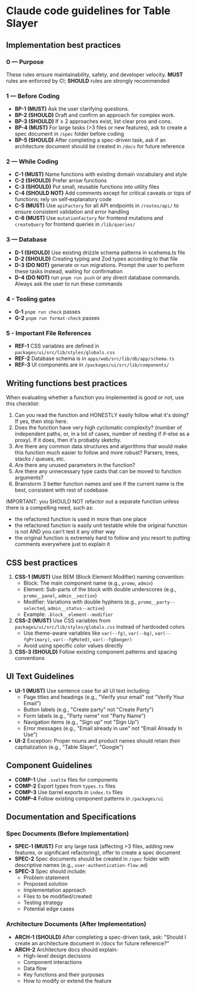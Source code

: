 # Claude code guidelines for Table Slayer

## Implementation best practices

### 0 — Purpose

These rules ensure maintainability, safety, and developer velocity.
**MUST** rules are enforced by CI; **SHOULD** rules are strongly recommended

### 1 — Before Coding

- **BP-1 (MUST)** Ask the user clarifying questions.
- **BP-2 (SHOULD)** Draft and confirm an approach for complex work.
- **BP-3 (SHOULD)** If ≥ 2 approaches exist, list clear pros and cons.
- **BP-4 (MUST)** For large tasks (>3 files or new features), ask to create a spec document in `/spec` folder before coding
- **BP-5 (SHOULD)** After completing a spec-driven task, ask if an architecture document should be created in `/docs` for future reference

### 2 — While Coding

- **C-1 (MUST)** Name functions with existing domain vocabulary and style
- **C-2 (SHOULD)** Prefer arrow functions
- **C-3 (SHOULD)** Put small, reusable functions into utility files
- **C-4 (SHOULD NOT)** Add comments except for critical caveats or tops of functions; rely on self‑explanatory code
- **C-5 (MUST)** Use `apiFactory` for all API endpoints in `/routes/api/` to ensure consistent validation and error handling
- **C-6 (MUST)** Use `mutationFactory` for frontend mutations and `createQuery` for frontend queries in `/lib/queries/`

### 3 — Database

- **D-1 (SHOULD)** Use existing drizzle schema patterns in scehema.ts file
- **D-2 (SHOULD)** Creating typing and Zod types according to that file
- **D-3 (DO NOT)** generate or run migrations. Prompt the user to perform these tasks instead, waiting for confirmation
- **D-4 (DO NOT)** run `pnpm run push` or any direct database commands. Always ask the user to run these commands

### 4 - Tooling gates

- **G-1** `pnpm run check` passes
- **G-2** `pnpm run format-check` passes

### 5 - Important File References

- **REF-1** CSS variables are defined in `packages/ui/src/lib/styles/globals.css`
- **REF-2** Database schema is in `apps/web/src/lib/db/app/schema.ts`
- **REF-3** UI components are in `/packages/ui/src/lib/components/`

## Writing functions best practices

When evaluating whether a function you implemented is good or not, use this checklist:

1. Can you read the function and HONESTLY easily follow what it's doing? If yes, then stop here.
2. Does the function have very high cyclomatic complexity? (number of independent paths, or, in a lot of cases, number of nesting if if-else as a proxy). If it does, then it's probably sketchy.
3. Are there any common data structures and algorithms that would make this function much easier to follow and more robust? Parsers, trees, stacks / queues, etc.
4. Are there any unused parameters in the function?
5. Are there any unnecessary type casts that can be moved to function arguments?
6. Brainstorm 3 better function names and see if the current name is the best, consistent with rest of codebase.

IMPORTANT: you SHOULD NOT refactor out a separate function unless there is a compelling need, such as:

- the refactored function is used in more than one place
- the refactored function is easily unit testable while the original function is not AND you can't test it any other way
- the original function is extremely hard to follow and you resort to putting comments everywhere just to explain it

## CSS best practices

1. **CSS-1 (MUST)** Use BEM (Block Element Modifier) naming convention:
   - Block: The main component name (e.g., `promo`, `admin`)
   - Element: Sub-parts of the block with double underscores (e.g., `promo__panel`, `admin__section`)
   - Modifier: Variations with double hyphens (e.g., `promo__party--selected`, `admin__status--active`)
   - Example: `.block__element--modifier`
2. **CSS-2 (MUST)** Use CSS variables from `packages/ui/src/lib/styles/globals.css` instead of hardcoded colors
   - Use theme-aware variables like `var(--fg)`, `var(--bg)`, `var(--fgPrimary)`, `var(--fgMuted)`, `var(--fgDanger)`
   - Avoid using specific color values directly
3. **CSS-3 (SHOULD)** Follow existing component patterns and spacing conventions

## UI Text Guidelines

- **UI-1 (MUST)** Use sentence case for all UI text including:
  - Page titles and headings (e.g., "Verify your email" not "Verify Your Email")
  - Button labels (e.g., "Create party" not "Create Party")
  - Form labels (e.g., "Party name" not "Party Name")
  - Navigation items (e.g., "Sign up" not "Sign Up")
  - Error messages (e.g., "Email already in use" not "Email Already In Use")
- **UI-2** Exception: Proper nouns and product names should retain their capitalization (e.g., "Table Slayer", "Google")

## Component Guidelines

- **COMP-1** Use `.svelte` files for components
- **COMP-2** Export types from `types.ts` files
- **COMP-3** Use barrel exports in `index.ts` files
- **COMP-4** Follow existing component patterns in `/packages/ui`

## Documentation and Specifications

### Spec Documents (Before Implementation)

- **SPEC-1 (MUST)** For any large task (affecting >3 files, adding new features, or significant refactoring), offer to create a spec document
- **SPEC-2** Spec documents should be created in `/spec` folder with descriptive names (e.g., `user-authentication-flow.md`)
- **SPEC-3** Spec should include:
  - Problem statement
  - Proposed solution
  - Implementation approach
  - Files to be modified/created
  - Testing strategy
  - Potential edge cases

### Architecture Documents (After Implementation)

- **ARCH-1 (SHOULD)** After completing a spec-driven task, ask: "Should I create an architecture document in /docs for future reference?"
- **ARCH-2** Architecture docs should explain:
  - High-level design decisions
  - Component interactions
  - Data flow
  - Key functions and their purposes
  - How to modify or extend the feature
